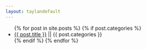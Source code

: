 ```yaml
---
layout: taylandefault
---
```


<ul>
  {% for post in site.posts %}
    {% if post.categories %}
     <li>
       <a href="{{ post.url }}">{{ post.title }}</a> || {{ post.categories }}
     </li>
    {% endif %}
  {% endfor %}
</ul>

